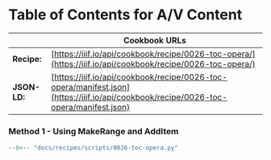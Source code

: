 # Table of Contents for A/V Content
|              | **Cookbook URLs** |
|--------------|-------------------|
| **Recipe:**  | [https://iiif.io/api/cookbook/recipe/0026-toc-opera/](https://iiif.io/api/cookbook/recipe/0026-toc-opera/) |
| **JSON-LD:** | [https://iiif.io/api/cookbook/recipe/0026-toc-opera/manifest.json](https://iiif.io/api/cookbook/recipe/0026-toc-opera/manifest.json) |

### Method 1 - Using MakeRange and AddItem
```python
--8<-- "docs/recipes/scripts/0026-toc-opera.py"
```